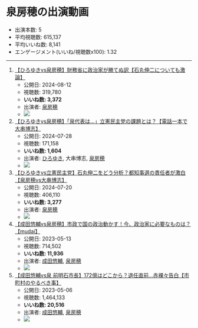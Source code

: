 # 泉房穂の出演動画

- 出演本数: 5
- 平均視聴数: 615,137
- 平均いいね数: 8,141
- エンゲージメント(いいね/視聴数x100): 1.32


----

1.  [【ひろゆきvs泉房穂】財務省に政治家が勝てぬ訳【石丸伸二についても激論】](/rehacq_fan/ids/9458J_0AOB8 "wikilink")
    -   公開日: 2024-08-12
    -   視聴数: 319,780
    -   **いいね数: 3,372**
    -   出演者: [泉房穂](/rehacq_fan/people/泉房穂 "wikilink")
    - [![](https://img.youtube.com/vi/9458J_0AOB8/hqdefault.jpg)](https://www.youtube.com/watch?v=9458J_0AOB8)
1.  [【ひろゆきvs泉房穂】「泉代表は…」立憲民主党の課題とは？【電話一本で大串博志】](/rehacq_fan/ids/nPmeOleX-6g "wikilink")
    -   公開日: 2024-07-28
    -   視聴数: 171,158
    -   **いいね数: 1,604**
    -   出演者: [ひろゆき](/rehacq_fan/people/ひろゆき "wikilink"), 大串博志, [泉房穂](/rehacq_fan/people/泉房穂 "wikilink")
    - [![](https://img.youtube.com/vi/nPmeOleX-6g/hqdefault.jpg)](https://www.youtube.com/watch?v=nPmeOleX-6g)
1.  [【ひろゆきvs立憲民主党】石丸伸二をどう分析？都知事選の責任者が激白【泉房穂vs大串博志】](/rehacq_fan/ids/aH2KwXtn3kk "wikilink")
    -   公開日: 2024-07-20
    -   視聴数: 406,110
    -   **いいね数: 3,277**
    -   出演者: [泉房穂](/rehacq_fan/people/泉房穂 "wikilink")
    - [![](https://img.youtube.com/vi/aH2KwXtn3kk/hqdefault.jpg)](https://www.youtube.com/watch?v=aH2KwXtn3kk)
1.  [【成田悠輔vs泉房穂】市政で国の政治動かす！今、政治家に必要なものは？【mudai】](/rehacq_fan/ids/mQSzJZUVAio "wikilink")
    -   公開日: 2023-05-13
    -   視聴数: 714,502
    -   **いいね数: 11,936**
    -   出演者: [成田悠輔](/rehacq_fan/people/成田悠輔 "wikilink"), [泉房穂](/rehacq_fan/people/泉房穂 "wikilink")
    - [![](https://img.youtube.com/vi/mQSzJZUVAio/hqdefault.jpg)](https://www.youtube.com/watch?v=mQSzJZUVAio)
1.  [【成田悠輔vs泉 前明石市長】172億はどこから？退任直前…赤裸々告白【市町村のやるべき事】](/rehacq_fan/ids/WyDR8GuPC_k "wikilink")
    -   公開日: 2023-05-06
    -   視聴数: 1,464,133
    -   **いいね数: 20,516**
    -   出演者: [成田悠輔](/rehacq_fan/people/成田悠輔 "wikilink"), [泉房穂](/rehacq_fan/people/泉房穂 "wikilink")
    - [![](https://img.youtube.com/vi/WyDR8GuPC_k/hqdefault.jpg)](https://www.youtube.com/watch?v=WyDR8GuPC_k)

